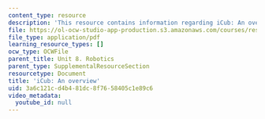 ```yaml
---
content_type: resource
description: 'This resource contains information regarding iCub: An overview.'
file: https://ol-ocw-studio-app-production.s3.amazonaws.com/courses/res-9-003-brains-minds-and-machines-summer-course-summer-2015/3a6c121cd4b481dc8f7658405c1e89c6_MITRES_9_003SUM15_Lec8-6-3.pdf
file_type: application/pdf
learning_resource_types: []
ocw_type: OCWFile
parent_title: Unit 8. Robotics
parent_type: SupplementalResourceSection
resourcetype: Document
title: 'iCub: An overview'
uid: 3a6c121c-d4b4-81dc-8f76-58405c1e89c6
video_metadata:
  youtube_id: null
---
```

